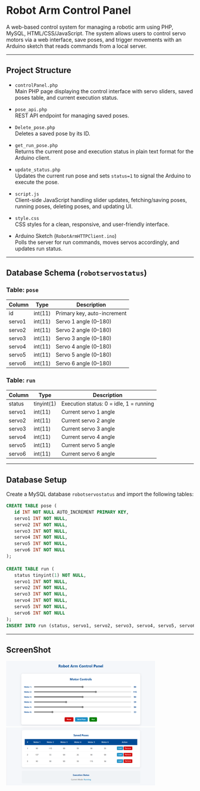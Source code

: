 # Robot Arm Control Panel

A web-based control system for managing a robotic arm using PHP, MySQL, HTML/CSS/JavaScript. The system allows users to control servo motors via a web interface, save poses, and trigger movements with an Arduino sketch that reads commands from a local server.

---

## Project Structure

- `controlPanel.php`  
  Main PHP page displaying the control interface with servo sliders, saved poses table, and current execution status.

- `pose_api.php`  
  REST API endpoint for managing saved poses.

- `Delete_pose.php`  
  Deletes a saved pose by its ID.

- `get_run_pose.php`  
  Returns the current pose and execution status in plain text format for the Arduino client.

- `update_status.php`  
  Updates the current run pose and sets `status=1` to signal the Arduino to execute the pose.

- `script.js`  
  Client-side JavaScript handling slider updates, fetching/saving poses, running poses, deleting poses, and updating UI.

- `style.css`  
  CSS styles for a clean, responsive, and user-friendly interface.

- Arduino Sketch (`RobotArmHTTPClient.ino`)  
 Polls the server for run commands, moves servos accordingly, and updates run status.

---

## Database Schema (`robotservostatus`)

### Table: `pose`

| Column | Type      | Description                |
|--------|-----------|----------------------------|
| id     | int(11)   | Primary key, auto-increment |
| servo1 | int(11)   | Servo 1 angle (0–180)      |
| servo2 | int(11)   | Servo 2 angle (0–180)      |
| servo3 | int(11)   | Servo 3 angle (0–180)      |
| servo4 | int(11)   | Servo 4 angle (0–180)      |
| servo5 | int(11)   | Servo 5 angle (0–180)      |
| servo6 | int(11)   | Servo 6 angle (0–180)      |

### Table: `run`

| Column | Type         | Description                        |
|--------|--------------|----------------------------------|
| status | tinyint(1)   | Execution status: 0 = idle, 1 = running |
| servo1 | int(11)      | Current servo 1 angle |
| servo2 | int(11)      | Current servo 2 angle |
| servo3 | int(11)      | Current servo 3 angle |
| servo4 | int(11)      | Current servo 4 angle |
| servo5 | int(11)      | Current servo 5 angle |
| servo6 | int(11)      | Current servo 6 angle |

---


## Database Setup

   Create a MySQL database `robotservostatus` and import the following tables:

   ```sql
   CREATE TABLE pose (
      id INT NOT NULL AUTO_INCREMENT PRIMARY KEY,
      servo1 INT NOT NULL,
      servo2 INT NOT NULL,
      servo3 INT NOT NULL,
      servo4 INT NOT NULL,
      servo5 INT NOT NULL,
      servo6 INT NOT NULL
   );

   CREATE TABLE run (
      status tinyint(1) NOT NULL,
      servo1 INT NOT NULL,
      servo2 INT NOT NULL,
      servo3 INT NOT NULL,
      servo4 INT NOT NULL,
      servo5 INT NOT NULL,
      servo6 INT NOT NULL
   );
   INSERT INTO run (status, servo1, servo2, servo3, servo4, servo5, servo6) VALUES (0, 90, 90, 90, 90, 90, 90);
```

---

## ScreenShot

<img src="screenshot1" width= 400>
<img src="screenshot2" width= 400>
